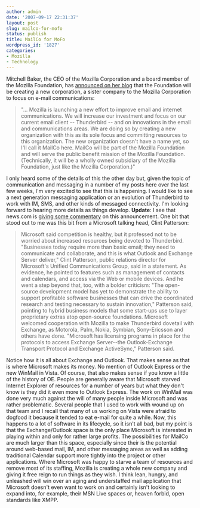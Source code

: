 ```yaml
---
author: admin
date: '2007-09-17 22:31:37'
layout: post
slug: mailco-for-mofo
status: publish
title: MailCo for MoFo
wordpress_id: '1827'
categories:
- Mozilla
- Technology
---
```


Mitchell Baker, the CEO of the Mozilla Corporation and a board member of
the Mozilla Foundation, has [announced on her
blog](http://weblogs.mozillazine.org/mitchell/archives/2007/09/mozillas_new_focus_on_thunderb.html)
that the Foundation will be creating a new corporation, a sister company
to the Mozilla Corporation to focus on e-mail communications:

> "... Mozilla is launching a new effort to improve email and internet
> communications. We will increase our investment and focus on our
> current email client -- Thunderbird -- and on innovations in the email
> and communications areas. We are doing so by creating a new
> organization with this as its sole focus and committing resources to
> this organization. The new organization doesn't have a name yet, so
> I'll call it MailCo here. MailCo will be part of the Mozilla
> Foundation and will serve the public benefit mission of the Mozilla
> Foundation. (Technically, it will be a wholly owned subsidiary of the
> Mozilla Foundation, just like the Mozilla Corporation.)"

I only heard some of the details of this the other day but, given the
topic of communication and messaging in a number of my posts here over
the last few weeks, I'm very excited to see that this is happening. I
would like to see a next generation messaging application or an
evolution of Thunderbird to work with IM, SMS, and other kinds of
messaged connectivity. I'm looking forward to hearing more details as
things develop. **Update**: I see that news.com is [giving some
commentary](http://www.news.com/2100-1012_3-6208483.html?part=rss&tag=2038-12_3-0&subj=news)
on this announcement. One bit that stood out to me was this bit from a
Microsoft talking head, Clint Patterson:

> Microsoft said competition is healthy, but it professed not to be
> worried about increased resources being devoted to Thunderbird.
> "Businesses today require more than basic email; they need to
> communicate and collaborate, and this is what Outlook and Exchange
> Server deliver," Clint Patterson, public relations director for
> Microsoft's Unified Communications Group, said in a statement. As
> evidence, he pointed to features such as management of contacts and
> calendars, and access via the Web or mobile devices. And he went a
> step beyond that, too, with a bolder criticism: "The open-source
> development model has yet to demonstrate the ability to support
> profitable software businesses that can drive the coordinated research
> and testing necessary to sustain innovation," Patterson said, pointing
> to hybrid business models that some start-ups use to layer proprietary
> extras atop open-source foundations. Microsoft welcomed cooperation
> with Mozilla to make Thunderbird dovetail with Exchange, as Motorola,
> Palm, Nokia, Symbian, Sony-Ericsson and others have done. "Microsoft
> has licensing programs in place for the protocols to access Exchange
> Server--the Outlook-Exchange Transport Protocol and Exchange
> ActiveSync," Patterson said.

Notice how it is all about Exchange and Outlook. That makes sense as
that is where Microsoft makes its money. No mention of Outlook Express
or the new WinMail in Vista. Of course, that also makes sense if you
know a little of the history of OE. People are generally aware that
Microsoft starved Internet Explorer of resources for a number of years
but what they don't know is they did it even more to Outlook Express.
The work on WinMail was done very much against the will of many people
inside Microsoft and was rather problematic. Several people that I used
to work with wound up on that team and I recall that many of us working
on Vista were afraid to dogfood it because it tended to eat e-mail for
quite a while. Now, this happens to a lot of software in its lifecycle,
so it isn't all bad, but my point is that the Exchange/Outlook space is
the only place Microsoft is interested in playing within and only for
rather large profits. The possibilities for MailCo are much larger than
this space, especially since their is the potential around web-based
mail, IM, and other messaging areas as well as adding traditional
Calendar support more tightly into the project or other applications.
Where Microsoft was happy to starve a team of resources and remove most
of its staffing, Mozilla is creating a whole new company and giving it
free reign to run things as they wish. I think lean, hungry, and
unleashed will win over an aging and understaffed mail application that
Microsoft doesn't even want to work on and certainly isn't looking to
expand into, for example, their MSN Live spaces or, heaven forbid, open
standards like XMPP.
